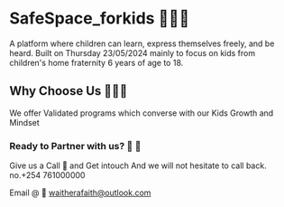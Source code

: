 # SafeSpace_forkids 🚀🚀🚀
A platform where children can learn, express themselves freely, and be heard.
Built on Thursday 23/05/2024 mainly to focus on kids from children's home fraternity 6 years of age to 18.

## Why Choose Us 👶👧🧒
We offer Validated programs which converse with our Kids Growth and Mindset

### Ready to Partner with us?  🤝  🤝
Give us a Call 📱 and Get intouch
And we will not hesitate to call back.
no.+254 761000000

Email @ 📧
waitherafaith@outlook.com

